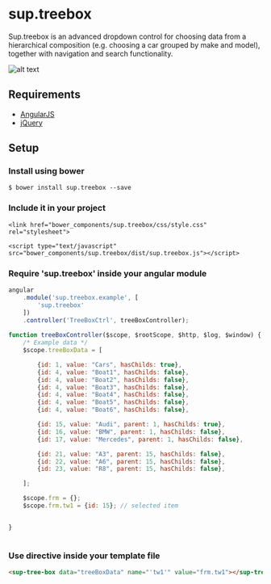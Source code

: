 # sup.treebox
Sup.treebox is an advanced dropdown control for choosing data from a hierarchical composition (e.g. choosing a car grouped by make and model), together with navigation and search functionality.

![alt text](https://github.com/superius/sup.treebox/blob/master/example/treebox.png "Logo Title Text 1")


## Requirements

- [AngularJS](http://angularjs.org/)
- [jQuery](http://jquery.com/)

## Setup

### Install using bower
  `$ bower install sup.treebox --save`

### Include it in your project
```
<link href="bower_components/sup.treebox/css/style.css" rel="stylesheet">

<script type="text/javascript" src="bower_components/sup.treebox/dist/sup.treebox.js"></script>
```
### Require 'sup.treebox' inside your angular module
```javascript
angular
	.module('sup.treebox.example', [
		'sup.treebox'
	])
	.controller('TreeBoxCtrl', treeBoxController);
	
function treeBoxController($scope, $rootScope, $http, $log, $window) {
    /* Example data */
    $scope.treeBoxData = [

        {id: 1, value: "Cars", hasChilds: true},
        {id: 4, value: "Boat1", hasChilds: false},
        {id: 4, value: "Boat2", hasChilds: false},
        {id: 4, value: "Boat3", hasChilds: false},
        {id: 4, value: "Boat4", hasChilds: false},
        {id: 4, value: "Boat5", hasChilds: false},
        {id: 4, value: "Boat6", hasChilds: false},

        {id: 15, value: "Audi", parent: 1, hasChilds: true},
        {id: 16, value: "BMW", parent: 1, hasChilds: false},
        {id: 17, value: "Mercedes", parent: 1, hasChilds: false},

        {id: 21, value: "A3", parent: 15, hasChilds: false},
        {id: 22, value: "A6", parent: 15, hasChilds: false},
        {id: 23, value: "R8", parent: 15, hasChilds: false},

    ];

    $scope.frm = {};
    $scope.frm.tw1 = {id: 15}; // selected item


}
	
```
### Use <sup-tree-box> directive inside your template file
```html
<sup-tree-box data="treeBoxData" name="'tw1'" value="frm.tw1"></sup-tree-box>
```

